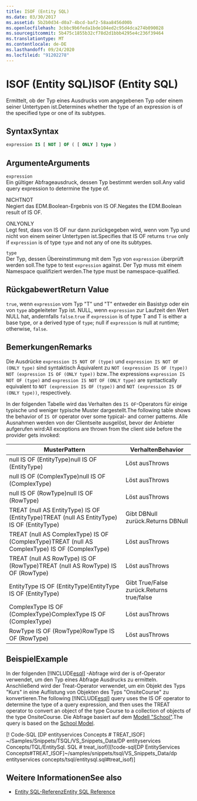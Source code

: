```yaml
---
title: ISOF (Entity SQL)
ms.date: 03/30/2017
ms.assetid: 5b2b0d34-d0a7-4bcd-baf2-58aa8456d00b
ms.openlocfilehash: 3cbbc9b6feda1bde104ed2c95d4dca274b090028
ms.sourcegitcommit: 5b475c1855b32cf78d2d1bbb4295e4c236f39464
ms.translationtype: MT
ms.contentlocale: de-DE
ms.lasthandoff: 09/24/2020
ms.locfileid: "91202278"
---
```

# <a name="isof-entity-sql"></a><span data-ttu-id="2f406-102">ISOF (Entity SQL)</span><span class="sxs-lookup"><span data-stu-id="2f406-102">ISOF (Entity SQL)</span></span>

<span data-ttu-id="2f406-103">Ermittelt, ob der Typ eines Ausdrucks vom angegebenen Typ oder einem seiner Untertypen ist.</span><span class="sxs-lookup"><span data-stu-id="2f406-103">Determines whether the type of an expression is of the specified type or one of its subtypes.</span></span>  
  
## <a name="syntax"></a><span data-ttu-id="2f406-104">Syntax</span><span class="sxs-lookup"><span data-stu-id="2f406-104">Syntax</span></span>  
  
```sql  
expression IS [ NOT ] OF ( [ ONLY ] type )  
```  
  
## <a name="arguments"></a><span data-ttu-id="2f406-105">Argumente</span><span class="sxs-lookup"><span data-stu-id="2f406-105">Arguments</span></span>  

 `expression`  
 <span data-ttu-id="2f406-106">Ein gültiger Abfrageausdruck, dessen Typ bestimmt werden soll.</span><span class="sxs-lookup"><span data-stu-id="2f406-106">Any valid query expression to determine the type of.</span></span>  
  
 <span data-ttu-id="2f406-107">NICHT</span><span class="sxs-lookup"><span data-stu-id="2f406-107">NOT</span></span>  
 <span data-ttu-id="2f406-108">Negiert das EDM.Boolean-Ergebnis von IS OF.</span><span class="sxs-lookup"><span data-stu-id="2f406-108">Negates the EDM.Boolean result of IS OF.</span></span>  
  
 <span data-ttu-id="2f406-109">ONLY</span><span class="sxs-lookup"><span data-stu-id="2f406-109">ONLY</span></span>  
 <span data-ttu-id="2f406-110">Legt fest, dass von IS OF nur dann  zurückgegeben wird, wenn  vom Typ  und nicht von einem seiner Untertypen ist.</span><span class="sxs-lookup"><span data-stu-id="2f406-110">Specifies that IS OF returns `true` only if `expression` is of type `type` and not any of one its subtypes.</span></span>  
  
 `type`  
 <span data-ttu-id="2f406-111">Der Typ, dessen Übereinstimmung mit dem Typ von `expression` überprüft werden soll.</span><span class="sxs-lookup"><span data-stu-id="2f406-111">The type to test `expression` against.</span></span> <span data-ttu-id="2f406-112">Der Typ muss mit einem Namespace qualifiziert werden.</span><span class="sxs-lookup"><span data-stu-id="2f406-112">The type must be namespace-qualified.</span></span>  
  
## <a name="return-value"></a><span data-ttu-id="2f406-113">Rückgabewert</span><span class="sxs-lookup"><span data-stu-id="2f406-113">Return Value</span></span>  

 <span data-ttu-id="2f406-114">`true`, wenn `expression` vom Typ "T" und "T" entweder ein Basistyp oder ein von `type` abgeleiteter Typ ist. NULL, wenn `expression` zur Laufzeit den Wert NULL hat, andernfalls `false`.</span><span class="sxs-lookup"><span data-stu-id="2f406-114">`true` if `expression` is of type T and T is either a base type, or a derived type of `type`; null if `expression` is null at runtime; otherwise, `false`.</span></span>  
  
## <a name="remarks"></a><span data-ttu-id="2f406-115">Bemerkungen</span><span class="sxs-lookup"><span data-stu-id="2f406-115">Remarks</span></span>  

 <span data-ttu-id="2f406-116">Die Ausdrücke `expression IS NOT OF (type)` und `expression IS NOT OF (ONLY type)` sind syntaktisch Äquivalent zu `NOT (expression IS OF (type))` `NOT (expression IS OF (ONLY type))` bzw..</span><span class="sxs-lookup"><span data-stu-id="2f406-116">The expressions `expression IS NOT OF (type)` and `expression IS NOT OF (ONLY type)` are syntactically equivalent to `NOT (expression IS OF (type))` and `NOT (expression IS OF (ONLY type))`, respectively.</span></span>  
  
 <span data-ttu-id="2f406-117">In der folgenden Tabelle wird das Verhalten des `IS OF`-Operators für einige typische und weniger typische Muster dargestellt.</span><span class="sxs-lookup"><span data-stu-id="2f406-117">The following table shows the behavior of `IS OF` operator over some typical- and corner patterns.</span></span> <span data-ttu-id="2f406-118">Alle Ausnahmen werden von der Clientseite ausgelöst, bevor der Anbieter aufgerufen wird:</span><span class="sxs-lookup"><span data-stu-id="2f406-118">All exceptions are thrown from the client side before the provider gets invoked:</span></span>  
  
|<span data-ttu-id="2f406-119">Muster</span><span class="sxs-lookup"><span data-stu-id="2f406-119">Pattern</span></span>|<span data-ttu-id="2f406-120">Verhalten</span><span class="sxs-lookup"><span data-stu-id="2f406-120">Behavior</span></span>|  
|-------------|--------------|  
|<span data-ttu-id="2f406-121">null IS OF (EntityType)</span><span class="sxs-lookup"><span data-stu-id="2f406-121">null IS OF (EntityType)</span></span>|<span data-ttu-id="2f406-122">Löst aus</span><span class="sxs-lookup"><span data-stu-id="2f406-122">Throws</span></span>|  
|<span data-ttu-id="2f406-123">null IS OF (ComplexType)</span><span class="sxs-lookup"><span data-stu-id="2f406-123">null IS OF (ComplexType)</span></span>|<span data-ttu-id="2f406-124">Löst aus</span><span class="sxs-lookup"><span data-stu-id="2f406-124">Throws</span></span>|  
|<span data-ttu-id="2f406-125">null IS OF (RowType)</span><span class="sxs-lookup"><span data-stu-id="2f406-125">null IS OF (RowType)</span></span>|<span data-ttu-id="2f406-126">Löst aus</span><span class="sxs-lookup"><span data-stu-id="2f406-126">Throws</span></span>|  
|<span data-ttu-id="2f406-127">TREAT (null AS EntityType) IS OF (EntityType)</span><span class="sxs-lookup"><span data-stu-id="2f406-127">TREAT (null AS EntityType) IS OF (EntityType)</span></span>|<span data-ttu-id="2f406-128">Gibt DBNull zurück.</span><span class="sxs-lookup"><span data-stu-id="2f406-128">Returns DBNull</span></span>|  
|<span data-ttu-id="2f406-129">TREAT (null AS ComplexType) IS OF (ComplexType)</span><span class="sxs-lookup"><span data-stu-id="2f406-129">TREAT (null AS ComplexType) IS OF (ComplexType)</span></span>|<span data-ttu-id="2f406-130">Löst aus</span><span class="sxs-lookup"><span data-stu-id="2f406-130">Throws</span></span>|  
|<span data-ttu-id="2f406-131">TREAT (null AS RowType) IS OF (RowType)</span><span class="sxs-lookup"><span data-stu-id="2f406-131">TREAT (null AS RowType) IS OF (RowType)</span></span>|<span data-ttu-id="2f406-132">Löst aus</span><span class="sxs-lookup"><span data-stu-id="2f406-132">Throws</span></span>|  
|<span data-ttu-id="2f406-133">EntityType IS OF (EntityType)</span><span class="sxs-lookup"><span data-stu-id="2f406-133">EntityType IS OF (EntityType)</span></span>|<span data-ttu-id="2f406-134">Gibt True/False zurück.</span><span class="sxs-lookup"><span data-stu-id="2f406-134">Returns true/false</span></span>|  
|<span data-ttu-id="2f406-135">ComplexType IS OF (ComplexType)</span><span class="sxs-lookup"><span data-stu-id="2f406-135">ComplexType IS OF (ComplexType)</span></span>|<span data-ttu-id="2f406-136">Löst aus</span><span class="sxs-lookup"><span data-stu-id="2f406-136">Throws</span></span>|  
|<span data-ttu-id="2f406-137">RowType IS OF (RowType)</span><span class="sxs-lookup"><span data-stu-id="2f406-137">RowType IS OF (RowType)</span></span>|<span data-ttu-id="2f406-138">Löst aus</span><span class="sxs-lookup"><span data-stu-id="2f406-138">Throws</span></span>|  
  
## <a name="example"></a><span data-ttu-id="2f406-139">Beispiel</span><span class="sxs-lookup"><span data-stu-id="2f406-139">Example</span></span>  

 <span data-ttu-id="2f406-140">In der folgenden [!INCLUDE[esql](../../../../../../includes/esql-md.md)] -Abfrage wird der is of-Operator verwendet, um den Typ eines Abfrage Ausdrucks zu ermitteln. Anschließend wird der Treat-Operator verwendet, um ein Objekt des Typs "Kurs" in eine Auflistung von Objekten des Typs "OnsiteCourse" zu konvertieren.</span><span class="sxs-lookup"><span data-stu-id="2f406-140">The following [!INCLUDE[esql](../../../../../../includes/esql-md.md)] query uses the IS OF operator to determine the type of a query expression, and then uses the TREAT operator to convert an object of the type Course to a collection of objects of the type OnsiteCourse.</span></span> <span data-ttu-id="2f406-141">Die Abfrage basiert auf dem [Modell "School"](/previous-versions/dotnet/netframework-4.0/bb896300(v=vs.100)).</span><span class="sxs-lookup"><span data-stu-id="2f406-141">The query is based on the [School Model](/previous-versions/dotnet/netframework-4.0/bb896300(v=vs.100)).</span></span>  
  
 <span data-ttu-id="2f406-142">[! Code-SQL [DP entityservices Concepts # TREAT_ISOF] ~/Samples/Snippets/TSQL/VS_Snippets_Data/DP entityservices Concepts/TQL/EntitySql. SQL # treat_isof)]</span><span class="sxs-lookup"><span data-stu-id="2f406-142">[!code-sql[DP EntityServices Concepts#TREAT_ISOF]~/samples/snippets/tsql/VS_Snippets_Data/dp entityservices concepts/tsql/entitysql.sql#treat_isof)]</span></span>  
  
## <a name="see-also"></a><span data-ttu-id="2f406-143">Weitere Informationen</span><span class="sxs-lookup"><span data-stu-id="2f406-143">See also</span></span>

- [<span data-ttu-id="2f406-144">Entity SQL-Referenz</span><span class="sxs-lookup"><span data-stu-id="2f406-144">Entity SQL Reference</span></span>](entity-sql-reference.md)
